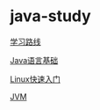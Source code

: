 # java-study

[学习路线](Java后端学习路线.md)

[Java语言基础](Java基础/README.md)

[Linux快速入门](Linux/Linux快速入门.md)  

[JVM](JVM/)
